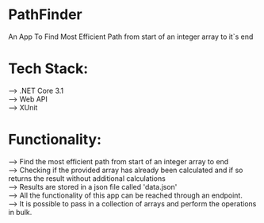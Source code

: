 # PathFinder
An App To Find Most Efficient Path from start of an integer array to it`s end


# Tech Stack:

--> .NET Core 3.1 <br/>
--> Web API <br/>
--> XUnit <br/>

# Functionality:

--> Find the most efficient path from start of an integer array to end <br/>
--> Checking if the provided array has already been calculated and if so returns the result without additional calculations  <br/>
--> Results are stored in a json file called 'data.json' <br/>
--> All the functionality of this app can be reached through an endpoint. <br/>
--> It is possible to pass in a collection of arrays and perform the operations in bulk. <br/>


